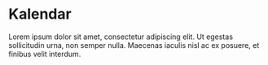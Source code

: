 # Kalendar

Lorem ipsum dolor sit amet, consectetur adipiscing elit. Ut egestas sollicitudin urna, non semper nulla. Maecenas iaculis nisl ac ex posuere, et finibus velit interdum.
